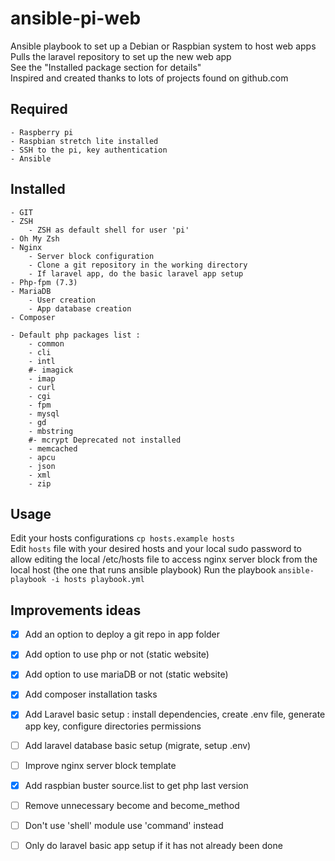 # ansible-pi-web

Ansible playbook to set up a Debian or Raspbian system to host web apps  
Pulls the laravel repository to set up the new web app  
See the "Installed package section for details"  
Inspired and created thanks to lots of projects found on github.com

## Required
    - Raspberry pi
    - Raspbian stretch lite installed
    - SSH to the pi, key authentication
    - Ansible

## Installed
```shell
- GIT
- ZSH
    - ZSH as default shell for user 'pi'
- Oh My Zsh
- Nginx
    - Server block configuration
    - Clone a git repository in the working directory
    - If laravel app, do the basic laravel app setup
- Php-fpm (7.3)
- MariaDB
    - User creation
    - App database creation
- Composer

- Default php packages list :
    - common
    - cli
    - intl
    #- imagick
    - imap
    - curl
    - cgi
    - fpm
    - mysql
    - gd
    - mbstring
    #- mcrypt Deprecated not installed
    - memcached
    - apcu
    - json
    - xml
    - zip
```

## Usage
Edit your hosts configurations
`cp hosts.example hosts`  
Edit `hosts` file with your desired hosts and your local sudo password to allow editing the local /etc/hosts file to access nginx server block from the local host (the one that runs ansible playbook)
Run the playbook
`ansible-playbook -i hosts playbook.yml`  

## Improvements ideas
 - [X] Add an option to deploy a git repo in app folder
 - [X] Add option to use php or not (static website)
 - [X] Add option to use mariaDB or not (static website)
 - [X] Add composer installation tasks
 - [X] Add Laravel basic setup : install dependencies, create .env file, generate app key, configure directories permissions
 - [ ] Add laravel database basic setup (migrate, setup .env)
 - [ ] Improve nginx server block template
 - [X] Add raspbian buster source.list to get php last version
 - [ ] Remove unnecessary become and become_method
 - [ ] Don't use 'shell' module use 'command' instead
 - [ ] Only do laravel basic app setup if it has not already been done

